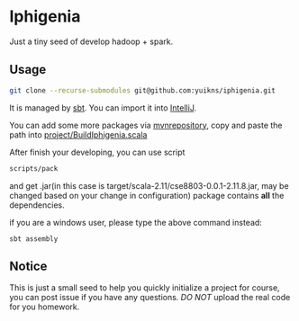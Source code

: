 # Iphigenia

Just a tiny seed of develop hadoop + spark.

## Usage

```bash
git clone --recurse-submodules git@github.com:yuikns/iphigenia.git
```

It is managed by [sbt](http://www.scala-sbt.org/). You can import it into [IntelliJ](https://www.jetbrains.com/idea/).

You can add some more packages via [mvnrepository](http://mvnrepository.com/), copy and paste the path into [project/BuildIphigenia.scala](project/BuildIphigenia.scala)

After finish your developing, you can use script 

```bash
scripts/pack
```

and get .jar(in this case is target/scala-2.11/cse8803-0.0.1-2.11.8.jar, may be changed based on your change in configuration) package contains **all** the dependencies.

if you are a windows user, please type the above command instead:

```
sbt assembly
```

## Notice

This is just a small seed to help you quickly initialize a project for course, you can post issue if you have any questions. *DO NOT* upload the real code for you homework.






